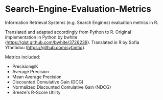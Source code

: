 # Search-Engine-Evaluation-Metrics
Information Retrieval Systems (e.g. Search Engines) evaluation metrics in R. 

Translated and adapted accordingly from Python to R. Original implementation in Python by bwhite (https://gist.github.com/bwhite/3726239). Translated in R by Sofia Yfantidou (https://github.com/syfantid).

Metrics included:
* Precision@K
* Average Precision
* Mean Average Precision
* Discounted Comulative Gain (DCG)
* Normalized Discounted Comulative Gain (NDCG)
* Breeze's R-Score Utility
